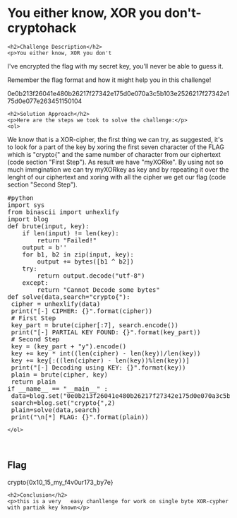 <title>You either know, XOR you don't- cryptohack</title>
 
<!DOCTYPE html>
<html>

<body>
    <h1>You either know, XOR you don't- cryptohack</h1>

    <h2>Challenge Description</h2>
    <p>You either know, XOR you don't 
I've encrypted the flag with my secret key, you'll never be able to guess it.

Remember the flag format and how it might help you in this challenge!


0e0b213f26041e480b26217f27342e175d0e070a3c5b103e2526217f27342e175d0e077e263451150104
</p>
 
    <h2>Solution Approach</h2>
    <p>Here are the steps we took to solve the challenge:</p>
    <ol>
We know that is a XOR-cipher, the first thing we can try, as suggested, it's to look for a part of the key by xoring the first seven character of the FLAG which is "crypto{" and the same number of character from our ciphertext (code section "First Step").
As result we have "myXORke". By using not so much immgination we can try myXORkey as key and by repeating it over the lenght of our ciphertext and xoring with all the cipher we get our flag (code section "Second Step").
<pre>
#python
import sys
from binascii import unhexlify
import blog
def brute(input, key):
    if len(input) != len(key):
        return "Failed!"
    output = b''
    for b1, b2 in zip(input, key):
        output += bytes([b1 ^ b2])
    try:
        return output.decode("utf-8")
    except:
        return "Cannot Decode some bytes"
def solve(data,search="crypto{"):
 cipher = unhexlify(data)
 print("[-] CIPHER: {}".format(cipher))
 # First Step
 key_part = brute(cipher[:7], search.encode())
 print("[-] PARTIAL KEY FOUND: {}".format(key_part))
 # Second Step
 key = (key_part + "y").encode()
 key += key * int((len(cipher) - len(key))/len(key))
 key += key[:((len(cipher) - len(key))%len(key))]
 print("[-] Decoding using KEY: {}".format(key))
 plain = brute(cipher, key)
 return plain 
if __name__ == "__main__" :
 data=blog.set("0e0b213f26041e480b26217f27342e175d0e070a3c5b103e2526217f27342e175d0e077e263451150104",1)
 search=blog.set("crypto{",2)
 plain=solve(data,search)
 print("\n[*] FLAG: {}".format(plain))
</pre>
 
 
    
    </ol>
<br>
    <h2>Flag</h2>
    <p class="flag">crypto{0x10_15_my_f4v0ur173_by7e}
</p>

    <h2>Conclusion</h2>
    <p>this is a very   easy chanllenge for work on single byte XOR-cypher with partiak key known</p>
</body>
</html>

